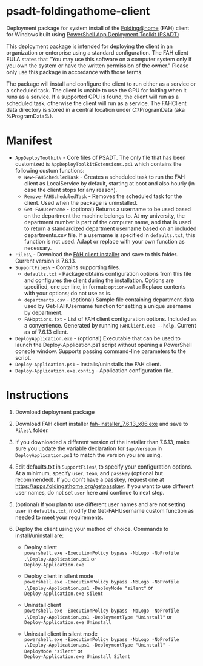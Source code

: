 # psadt-foldingathome-client
Deployment package for system install of the [Folding@home](https://foldingathome.org/) (FAH) client for Windows built using [PowerShell App Deployment Toolkit (PSADT)](https://psappdeploytoolkit.com/)

This deployment package is intended for deploying the client in an organization or enterprise using a standard configuration. The FAH client EULA states that "You may use this software on a computer system only if you own the system or have the written permission of the owner." Please only use this package in accordance with those terms.

The package will install and configure the client to run either as a service or a scheduled task. The client is unable to use the GPU for folding when it runs as a service. If a supported GPU is found, the client will run as a scheduled task, otherwise the client will run as a service.  The FAHClient data directory is stored in a central location under C:\ProgramData (aka %ProgramData%).

# Manifest
* `AppDeployToolkit\` - Core files of PSADT. The only file that has been customized is `AppDeployToolkitExtensions.ps1` which contains the following custom functions:
  * `New-FAHScheduledTask` - Creates a scheduled task to run the FAH client as LocalService by default, starting at boot and also hourly (in case the client stops for any reason).
  * `Remove-FAHScheduledTask` - Removes the scheduled task for the client. Used when the package is uninstalled.
  * `Get-FAHUsername` - (optional) Returns a username to be used based on the department the machine belongs to. At my university, the department number is part of the computer name, and that is used to return a standardized department username based on an included departments.csv file.  If a username is specified in `defaults.txt`, this function is not used. Adapt or replace with your own function as necessary.
* `Files\` - Download the [FAH client installer](https://foldingathome.org/start-folding/) and save to this folder. Current version is 7.6.13.
* `SupportFiles\` - Contains supporting files.
  * `defaults.txt` - Package obtains configuration options from this file and configures the client during the installation. Options are specified, one per line, in format: `option=value` Replace contents with your options; do not use as is.
  * `departments.csv` - (optional) Sample file containing department data used by Get-FAHUsername function for setting a unique username by department.
  * `FAHoptions.txt` - List of FAH client configuration options. Included as a convenience. Generated by running `FAHClient.exe --help`. Current as of 7.6.13 client.
* `DeployApplication.exe` - (optional) Executable that can be used to launch the Deploy-Application.ps1 script without opening a PowerShell console window. Supports passing command-line parameters to the script.
* `Deploy-Application.ps1` - Installs/uninstalls the FAH client. 
* `Deploy-Application.exe.config` - Application configuration file.

# Instructions

1. Download deployment package
2. Download FAH client installer [fah-installer_7.6.13_x86.exe](https://download.foldingathome.org/releases/public/release/fah-installer/windows-10-32bit/v7.6/fah-installer_7.6.13_x86.exe) and save to `Files\` folder.
3. If you downloaded a different version of the installer than 7.6.13, make sure you update the variable declaration for `$appVersion` in `DeployApplication.ps1` to match the version you are using. 
4. Edit defaults.txt in `SupportFiles\` to specify your configuration options. At a minimum, specify `user`, `team`, and `passkey` (optional but recommended). If you don't have a passkey, request one at https://apps.foldingathome.org/getpasskey. If you want to use different user names, do not set `user` here and continue to next step.
5. (optional) If you plan to use different user names and are not setting `user` in `defaults.txt`, modify the Get-FAHUsername custom  function as needed to meet your requirements.
6. Deploy the client using your method of choice. Commands to install/uninstall are:

    * Deploy client\
    `powershell.exe -ExecutionPolicy bypass -NoLogo -NoProfile .\Deploy-Application.ps1` or\
    `Deploy-Application.exe`

    * Deploy client in silent mode\
    `powershell.exe -ExecutionPolicy bypass -NoLogo -NoProfile .\Deploy-Application.ps1 -DeployMode "silent"` or\
    `Deploy-Application.exe silent` 

    * Uninstall client\
    `powershell.exe -ExecutionPolicy bypass -NoLogo -NoProfile .\Deploy-Application.ps1 -DeploymentType "Uninstall"` or\
    `Deploy-Application.exe Uninstall`
  
    * Uninstall client in silent mode\
    `powershell.exe -ExecutionPolicy bypass -NoLogo -NoProfile .\Deploy-Application.ps1 -DeploymentType "Uninstall" -DeployMode "silent"` or\
    `Deploy-Application.exe Uninstall Silent`
